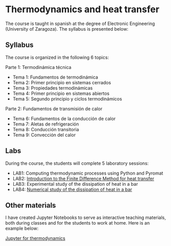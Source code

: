 # Thermodynamics and heat transfer

The course is taught in spanish at the degree of Electronic Engineering (University of Zaragoza). The syllabus is presented below:

## Syllabus

The course is organized in the following 6 topics:

Parte 1: Termodinámica técnica
- Tema 1: Fundamentos de termodinámica
- Tema 2: Primer principio en sistemas cerrados
- Tema 3: Propiedades termodinámicas
- Tema 4: Primer principio en sistemas abiertos
- Tema 5: Segundo principio y ciclos termodinámicos

Parte 2: Fundamentos de transmisión de calor
- Tema 6: Fundamentos de la conducción de calor
- Tema 7: Aletas de refrigeración
- Tema 8: Conducción transitoria
- Tema 9: Convección del calor

## Labs

During the course, the students will complete 5 laboratory sessions:

- LAB1: Computing thermodynamic processes using Python and Pyromat
- LAB2: [Introduction to the Finite Difference Method for heat transfer](https://github.com/navasmontilla/site/blob/master/teaching/PRACTICA2_tt.ipynb) 
- LAB3: Experimental study of the dissipation of heat in a bar
- LAB4: [Numerical study of the dissipation of heat in a bar](https://github.com/navasmontilla/site/blob/master/teaching/PRACTICA4_tt.ipynb) 


## Other materials

I have created Jupyter Notebooks to serve as interactive teaching materials, both during classes and for the students to work at home. Here is an example below:

[Jupyter for thermodynamics](https://nbviewer.org/github/navasmontilla/site/blob/master/teaching/Ejercicios_termo.ipynb)
